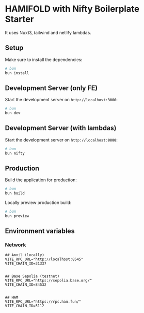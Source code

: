 # HAMIFOLD with Nifty Boilerplate Starter

It uses Nuxt3, tailwind and netlify lambdas.

## Setup

Make sure to install the dependencies:

```bash
# bun
bun install
```

## Development Server (only FE)

Start the development server on `http://localhost:3000`:

```bash
# bun
bun dev
```

## Development Server (with lambdas)

Start the development server on `http://localhost:8888`:

```bash
# bun
bun nifty
```

## Production

Build the application for production:

```bash
# bun
bun build
```

Locally preview production build:

```bash
# bun
bun preview
```

## Environment variables

### Network

```
## Anvil (locally)
VITE_RPC_URL="http://localhost:8545"
VITE_CHAIN_ID=31337


## Base Sepolia (testnet)
VITE_RPC_URL="https://sepolia.base.org/"
VITE_CHAIN_ID=84532


## HAM
VITE_RPC_URL="https://rpc.ham.fun/"
VITE_CHAIN_ID=5112
```